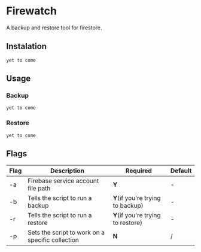 # Firewatch
A backup and restore tool for firestore.

## Instalation
	yet to come

## Usage
### Backup
	yet to come
### Restore
	yet to come

## Flags
| Flag | Description | Required | Default |
| ---- | ----------- | -------- | ------- |
| -a   | Firebase service account file path | **Y** | - |
| -b   | Tells the script to run a backup | **Y**(if you're trying to backup) | - |
| -r   | Tells the script to run a restore | **Y**(if you're trying to restore) | - |
| -p   | Sets the script to work on a specific collection | **N** | / |